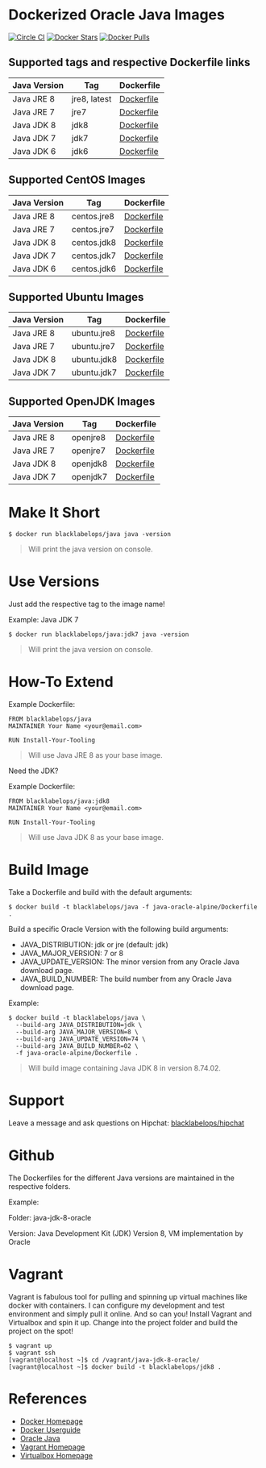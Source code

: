 # Dockerized Oracle Java Images

[![Circle CI](https://circleci.com/gh/blacklabelops/java/tree/master.svg?style=shield)](https://circleci.com/gh/blacklabelops/java/tree/master) [![Docker Stars](https://img.shields.io/docker/stars/blacklabelops/java.svg)](https://hub.docker.com/r/blacklabelops/java/) [![Docker Pulls](https://img.shields.io/docker/pulls/blacklabelops/java.svg)](https://hub.docker.com/r/blacklabelops/java/)

## Supported tags and respective Dockerfile links

| Java Version | Tag          | Dockerfile |
|--------------|--------------|------------|
| Java JRE 8   | jre8, latest | [Dockerfile](https://github.com/blacklabelops/java/blob/master/java-oracle-alpine/Dockerfile) |
| Java JRE 7   | jre7         | [Dockerfile](https://github.com/blacklabelops/java/blob/master/java-oracle-alpine/Dockerfile) |
| Java JDK 8   | jdk8         | [Dockerfile](https://github.com/blacklabelops/java/blob/master/java-oracle-alpine/Dockerfile) |
| Java JDK 7   | jdk7         | [Dockerfile](https://github.com/blacklabelops/java/blob/master/java-oracle-alpine/Dockerfile) |
| Java JDK 6   | jdk6         | [Dockerfile](https://github.com/blacklabelops/java/blob/master/java-jdk-6-alpine/Dockerfile) |

## Supported CentOS Images

| Java Version | Tag | Dockerfile |
|--------------|-----|------------|
| Java JRE 8 | centos.jre8 | [Dockerfile](https://github.com/blacklabelops/java/blob/master/java-oracle-centos/Dockerfile) |
| Java JRE 7 | centos.jre7 | [Dockerfile](https://github.com/blacklabelops/java/blob/master/java-oracle-centos/Dockerfile) |
| Java JDK 8 | centos.jdk8 | [Dockerfile](https://github.com/blacklabelops/java/blob/master/java-oracle-centos/Dockerfile) |
| Java JDK 7 | centos.jdk7 | [Dockerfile](https://github.com/blacklabelops/java/blob/master/java-oracle-centos/Dockerfile) |
| Java JDK 6 | centos.jdk6 | [Dockerfile](https://github.com/blacklabelops/java/blob/master/java-oracle-centos/Dockerfile) |

## Supported Ubuntu Images

| Java Version | Tag | Dockerfile |
|--------------|-----|------------|
| Java JRE 8 | ubuntu.jre8 | [Dockerfile](https://github.com/blacklabelops/java/blob/master/java-oracle-ubuntu/Dockerfile) |
| Java JRE 7 | ubuntu.jre7 | [Dockerfile](https://github.com/blacklabelops/java/blob/master/java-oracle-ubuntu/Dockerfile) |
| Java JDK 8 | ubuntu.jdk8 | [Dockerfile](https://github.com/blacklabelops/java/blob/master/java-oracle-ubuntu/Dockerfile) |
| Java JDK 7 | ubuntu.jdk7 | [Dockerfile](https://github.com/blacklabelops/java/blob/master/java-oracle-ubuntu/Dockerfile) |

## Supported OpenJDK Images

| Java Version | Tag | Dockerfile |
|--------------|-----|------------|
| Java JRE 8 | openjre8 | [Dockerfile](https://github.com/blacklabelops/java/blob/master/java-openjdk/Dockerfile) |
| Java JRE 7 | openjre7 | [Dockerfile](https://github.com/blacklabelops/java/blob/master/java-openjdk/Dockerfile) |
| Java JDK 8 | openjdk8 | [Dockerfile](https://github.com/blacklabelops/java/blob/master/java-openjdk/Dockerfile) |
| Java JDK 7 | openjdk7 | [Dockerfile](https://github.com/blacklabelops/java/blob/master/java-openjdk/Dockerfile) |

# Make It Short

~~~~
$ docker run blacklabelops/java java -version
~~~~

> Will print the java version on console.

# Use Versions

Just add the respective tag to the image name!

Example: Java JDK 7

~~~~
$ docker run blacklabelops/java:jdk7 java -version
~~~~

> Will print the java version on console.

# How-To Extend

Example Dockerfile:

~~~~
FROM blacklabelops/java
MAINTAINER Your Name <your@email.com>

RUN Install-Your-Tooling
~~~~

> Will use Java JRE 8 as your base image.

Need the JDK?

Example Dockerfile:

~~~~
FROM blacklabelops/java:jdk8
MAINTAINER Your Name <your@email.com>

RUN Install-Your-Tooling
~~~~

> Will use Java JDK 8 as your base image.

# Build Image

Take a Dockerfile and build with the default arguments:

~~~~
$ docker build -t blacklabelops/java -f java-oracle-alpine/Dockerfile .
~~~~

Build a specific Oracle Version with the following build arguments:

* JAVA_DISTRIBUTION: jdk or jre (default: jdk)
* JAVA_MAJOR_VERSION: 7 or 8
* JAVA_UPDATE_VERSION: The minor version from any Oracle Java download page.
* JAVA_BUILD_NUMBER: The build number from any Oracle Java download page.

Example:

~~~~
$ docker build -t blacklabelops/java \
  --build-arg JAVA_DISTRIBUTION=jdk \
  --build-arg JAVA_MAJOR_VERSION=8 \
  --build-arg JAVA_UPDATE_VERSION=74 \
  --build-arg JAVA_BUILD_NUMBER=02 \
  -f java-oracle-alpine/Dockerfile .
~~~~

> Will build image containing Java JDK 8 in version 8.74.02.

# Support

Leave a message and ask questions on Hipchat: [blacklabelops/hipchat](https://www.hipchat.com/geogBFvEM)

# Github

The Dockerfiles for the different Java versions are maintained in the respective folders.

Example:

Folder: java-jdk-8-oracle

Version: Java Development Kit (JDK) Version 8, VM implementation by Oracle

# Vagrant

Vagrant is fabulous tool for pulling and spinning up virtual machines like docker with containers. I can configure my development and test environment and simply pull it online. And so can you! Install Vagrant and Virtualbox and spin it up. Change into the project folder and build the project on the spot!

~~~~
$ vagrant up
$ vagrant ssh
[vagrant@localhost ~]$ cd /vagrant/java-jdk-8-oracle/
[vagrant@localhost ~]$ docker build -t blacklabelops/jdk8 .
~~~~

# References

* [Docker Homepage](https://www.docker.com/)
* [Docker Userguide](https://docs.docker.com/userguide/)
* [Oracle Java](https://java.com/de/download/)
* [Vagrant Homepage](https://www.vagrantup.com/)
* [Virtualbox Homepage](https://www.virtualbox.org/)
